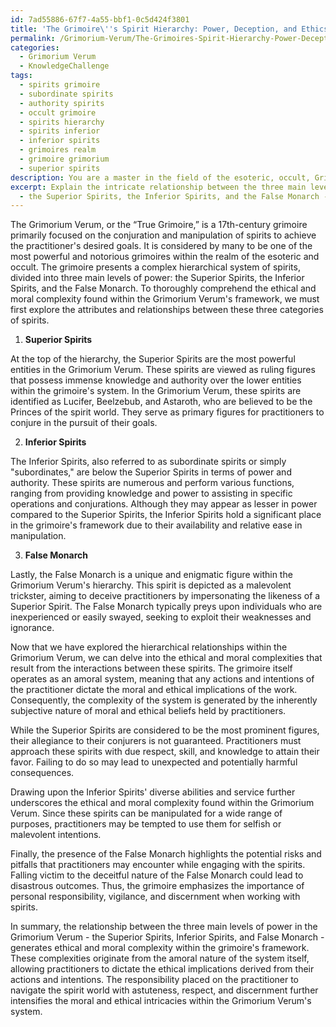```yaml
---
id: 7ad55886-67f7-4a55-bbf1-0c5d424f3801
title: 'The Grimoire\''s Spirit Hierarchy: Power, Deception, and Ethics'
permalink: /Grimorium-Verum/The-Grimoires-Spirit-Hierarchy-Power-Deception-and-Ethics/
categories:
  - Grimorium Verum
  - KnowledgeChallenge
tags:
  - spirits grimoire
  - subordinate spirits
  - authority spirits
  - occult grimoire
  - spirits hierarchy
  - spirits inferior
  - inferior spirits
  - grimoires realm
  - grimoire grimorium
  - superior spirits
description: You are a master in the field of the esoteric, occult, Grimorium Verum and Education. You are a writer of tests, challenges, books and deep knowledge on Grimorium Verum for initiates and students to gain deep insights and understanding from. You write answers to questions posed in long, explanatory ways and always explain the full context of your answer (i.e., related concepts, formulas, examples, or history), as well as the step-by-step thinking process you take to answer the challenges. Be rigorous and thorough, and summarize the key themes, ideas, and conclusions at the end.
excerpt: Explain the intricate relationship between the three main levels of powers
  - the Superior Spirits, the Inferior Spirits, and the False Monarch - depicted in Grimorium Verum, and elucidate how their interactions contribute to the ethical and moral complexity within the framework of the grimoire's system.
---
```

The Grimorium Verum, or the “True Grimoire,” is a 17th-century grimoire primarily focused on the conjuration and manipulation of spirits to achieve the practitioner's desired goals. It is considered by many to be one of the most powerful and notorious grimoires within the realm of the esoteric and occult. The grimoire presents a complex hierarchical system of spirits, divided into three main levels of power: the Superior Spirits, the Inferior Spirits, and the False Monarch. To thoroughly comprehend the ethical and moral complexity found within the Grimorium Verum's framework, we must first explore the attributes and relationships between these three categories of spirits.

1. **Superior Spirits**

At the top of the hierarchy, the Superior Spirits are the most powerful entities in the Grimorium Verum. These spirits are viewed as ruling figures that possess immense knowledge and authority over the lower entities within the grimoire's system. In the Grimorium Verum, these spirits are identified as Lucifer, Beelzebub, and Astaroth, who are believed to be the Princes of the spirit world. They serve as primary figures for practitioners to conjure in the pursuit of their goals.

2. **Inferior Spirits**

The Inferior Spirits, also referred to as subordinate spirits or simply "subordinates," are below the Superior Spirits in terms of power and authority. These spirits are numerous and perform various functions, ranging from providing knowledge and power to assisting in specific operations and conjurations. Although they may appear as lesser in power compared to the Superior Spirits, the Inferior Spirits hold a significant place in the grimoire's framework due to their availability and relative ease in manipulation.

3. **False Monarch**

Lastly, the False Monarch is a unique and enigmatic figure within the Grimorium Verum's hierarchy. This spirit is depicted as a malevolent trickster, aiming to deceive practitioners by impersonating the likeness of a Superior Spirit. The False Monarch typically preys upon individuals who are inexperienced or easily swayed, seeking to exploit their weaknesses and ignorance.

Now that we have explored the hierarchical relationships within the Grimorium Verum, we can delve into the ethical and moral complexities that result from the interactions between these spirits. The grimoire itself operates as an amoral system, meaning that any actions and intentions of the practitioner dictate the moral and ethical implications of the work. Consequently, the complexity of the system is generated by the inherently subjective nature of moral and ethical beliefs held by practitioners.

While the Superior Spirits are considered to be the most prominent figures, their allegiance to their conjurers is not guaranteed. Practitioners must approach these spirits with due respect, skill, and knowledge to attain their favor. Failing to do so may lead to unexpected and potentially harmful consequences.

Drawing upon the Inferior Spirits' diverse abilities and service further underscores the ethical and moral complexity found within the Grimorium Verum. Since these spirits can be manipulated for a wide range of purposes, practitioners may be tempted to use them for selfish or malevolent intentions.

Finally, the presence of the False Monarch highlights the potential risks and pitfalls that practitioners may encounter while engaging with the spirits. Falling victim to the deceitful nature of the False Monarch could lead to disastrous outcomes. Thus, the grimoire emphasizes the importance of personal responsibility, vigilance, and discernment when working with spirits.

In summary, the relationship between the three main levels of power in the Grimorium Verum - the Superior Spirits, Inferior Spirits, and False Monarch - generates ethical and moral complexity within the grimoire's framework. These complexities originate from the amoral nature of the system itself, allowing practitioners to dictate the ethical implications derived from their actions and intentions. The responsibility placed on the practitioner to navigate the spirit world with astuteness, respect, and discernment further intensifies the moral and ethical intricacies within the Grimorium Verum's system.
